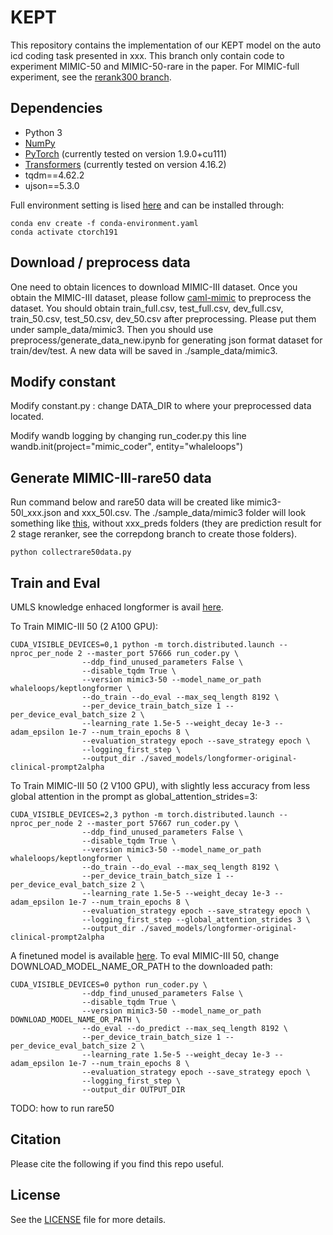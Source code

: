 
# KEPT

This repository contains the implementation of our KEPT model on the auto icd coding task presented in xxx. This branch only contain code to experiment MIMIC-50 and MIMIC-50-rare in the paper. For MIMIC-full experiment, see the [rerank300 branch](https://github.com/whaleloops/KEPT/tree/rerank300).

## Dependencies

* Python 3
* [NumPy](http://www.numpy.org/)
* [PyTorch](http://pytorch.org/) (currently tested on version 1.9.0+cu111)
* [Transformers](https://github.com/huggingface/transformers) (currently tested on version 4.16.2)
* tqdm==4.62.2
* ujson==5.3.0

Full environment setting is lised [here](conda-environment.yaml) and can be installed through:

```
conda env create -f conda-environment.yaml
conda activate ctorch191
```

## Download / preprocess data
One need to obtain licences to download MIMIC-III dataset. Once you obtain the MIMIC-III dataset, please follow [caml-mimic](https://github.com/jamesmullenbach/caml-mimic) to preprocess the dataset. You should obtain train_full.csv, test_full.csv, dev_full.csv, train_50.csv, test_50.csv, dev_50.csv after preprocessing. Please put them under sample_data/mimic3. Then you should use preprocess/generate_data_new.ipynb for generating json format dataset for train/dev/test. A new data will be saved in ./sample_data/mimic3.


## Modify constant
Modify constant.py : change DATA_DIR to where your preprocessed data located.

Modify wandb logging by changing run_coder.py this line wandb.init(project="mimic_coder", entity="whaleloops")

## Generate MIMIC-III-rare50 data
Run command below and rare50 data will be created like mimic3-50l_xxx.json and xxx_50l.csv. The ./sample_data/mimic3 folder will look something like [this](data_files.PNG), without xxx_preds folders (they are prediction result for 2 stage reranker, see the correpdong branch to create those folders). 

```
python collectrare50data.py
```

## Train and Eval

UMLS knowledge enhaced longformer is avail [here](https://huggingface.co/whaleloops/keptlongformer). 

To Train MIMIC-III 50 (2 A100 GPU):

```
CUDA_VISIBLE_DEVICES=0,1 python -m torch.distributed.launch --nproc_per_node 2 --master_port 57666 run_coder.py \
                --ddp_find_unused_parameters False \
                --disable_tqdm True \
                --version mimic3-50 --model_name_or_path whaleloops/keptlongformer \
                --do_train --do_eval --max_seq_length 8192 \
                --per_device_train_batch_size 1 --per_device_eval_batch_size 2 \
                --learning_rate 1.5e-5 --weight_decay 1e-3 --adam_epsilon 1e-7 --num_train_epochs 8 \
                --evaluation_strategy epoch --save_strategy epoch \
                --logging_first_step \
                --output_dir ./saved_models/longformer-original-clinical-prompt2alpha
```

To Train MIMIC-III 50 (2 V100 GPU), with slightly less accuracy from less global attention in the prompt as global_attention_strides=3:
```
CUDA_VISIBLE_DEVICES=2,3 python -m torch.distributed.launch --nproc_per_node 2 --master_port 57667 run_coder.py \
                --ddp_find_unused_parameters False \
                --disable_tqdm True \
                --version mimic3-50 --model_name_or_path whaleloops/keptlongformer \
                --do_train --do_eval --max_seq_length 8192 \
                --per_device_train_batch_size 1 --per_device_eval_batch_size 2 \
                --learning_rate 1.5e-5 --weight_decay 1e-3 --adam_epsilon 1e-7 --num_train_epochs 8 \
                --evaluation_strategy epoch --save_strategy epoch \
                --logging_first_step --global_attention_strides 3 \
                --output_dir ./saved_models/longformer-original-clinical-prompt2alpha
```

A finetuned model is available [here](https://drive.google.com/file/d/1sv8cad8H1ajcKUis6qJFc7-9e9kWVeAv/view?usp=sharing). To eval MIMIC-III 50, change DOWNLOAD_MODEL_NAME_OR_PATH to the downloaded path:
```
CUDA_VISIBLE_DEVICES=0 python run_coder.py \
                --ddp_find_unused_parameters False \
                --disable_tqdm True \
                --version mimic3-50 --model_name_or_path DOWNLOAD_MODEL_NAME_OR_PATH \
                --do_eval --do_predict --max_seq_length 8192 \
                --per_device_train_batch_size 1 --per_device_eval_batch_size 2 \
                --learning_rate 1.5e-5 --weight_decay 1e-3 --adam_epsilon 1e-7 --num_train_epochs 8 \
                --evaluation_strategy epoch --save_strategy epoch \
                --logging_first_step \
                --output_dir OUTPUT_DIR
```

TODO: how to run rare50

## Citation

Please cite the following if you find this repo useful.


## License

See the [LICENSE](LICENSE) file for more details.

